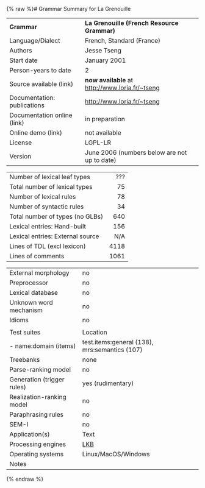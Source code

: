 {% raw %}# Grammar Summary for La Grenouille

|                             |                                                   |
|:----------------------------|:--------------------------------------------------|
| **Grammar**                 | **La Grenouille (French Resource Grammar)**       |
| Language/Dialect            | French, Standard (France)                         |
| Authors                     | Jesse Tseng                                       |
| Start date                  | January 2001                                      |
| Person-years to date        | 2                                                 |
| Source available (link)     | **now available** at <http://www.loria.fr/~tseng> |
| Documentation: publications | <http://www.loria.fr/~tseng>                      |
| Documentation online (link) | in preparation                                    |
| Online demo (link)          | not available                                     |
| License                     | LGPL-LR                                           |
| Version                     | June 2006 (numbers below are not up to date)      |

|                                  |      |
|----------------------------------|-----:|
| Number of lexical leaf types     |  ??? |
| Total number of lexical types    |   75 |
| Number of lexical rules          |   78 |
| Number of syntactic rules        |   34 |
| Total number of types (no GLBs)  |  640 |
| Lexical entries: Hand-built      |  156 |
| Lexical entries: External source |  N/A |
| Lines of TDL (excl lexicon)      | 4118 |
| Lines of comments                | 1061 |

|                            |                                               |
|----------------------------|:----------------------------------------------|
| External morphology        | no                                            |
| Preprocessor               | no                                            |
| Lexical database           | no                                            |
| Unknown word mechanism     | no                                            |
| Idioms                     | no                                            |
|                            |                                               |
| Test suites                | Location                                      |
| \- name:domain (items)     | test.items:general (138), mrs:semantics (107) |
| Treebanks                  | none                                          |
| Parse-ranking model        | no                                            |
| Generation (trigger rules) | yes (rudimentary)                             |
| Realization-ranking model  | no                                            |
| Paraphrasing rules         | no                                            |
| SEM-I                      | no                                            |
| Application(s)             | Text                                          |
| Processing engines         | [LKB](https://delph-in.github.io/docs/tools/LkbTop)                                 |
| Operating systems          | Linux/MacOS/Windows                           |
| Notes                      |                                               |
<update date omitted for speed>{% endraw %}